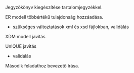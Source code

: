 Jegyzőkönyv kiegészítése tartalomjegyzékkel.

ER modell többértékű tulajdonság hozzáadása.
  - szükséges változtatások xml és xsd fájlokban, validálás

XDM modell javítás

UnIQUE javítás
  - validálás

Második feladathoz bevezető írása.
